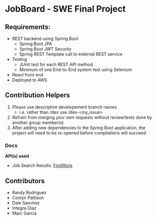 # JobBoard - SWE Final Project

## Requirements:
- REST backend using Spring Boot
  - Spring Boot JPA
  - Spring Boot JWT Security
  - Spring REST Template call to external REST service
- Testing
  - JUnit test for each REST API method
  - Minimum of one End-to-End system test using Selenium
- React front end
- Deployed to AWS

## Contribution Helpers
1. Please use descriptive developement branch names
    - i.e. rather than /dev use /dev-\<my_issue>
2. Refrain from merging your own requests without review/tests done by another group member(s)
3. After adding new dependencies to the Spring Boot application, the project will need to be re-opened before compilations will succeed

### Docs
**API(s) used**
- Job Search Results: [FindWork](https://findwork.dev/developers/)

## Contributors
- Randy Rodriguez
- Conlyn Pattison
- Dale Sanchez
- Integra Diaz
- Marc Garcia